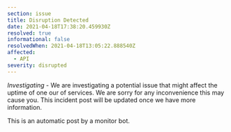 ```yaml
---
section: issue
title: Disruption Detected
date: 2021-04-18T17:38:20.459930Z
resolved: true
informational: false
resolvedWhen: 2021-04-18T13:05:22.888540Z
affected:
  - API
severity: disrupted
---
```

*Investigating* - We are investigating a potential issue that might affect the uptime of one our of services. We are sorry for any inconvenience this may cause you. This incident post will be updated once we have more information.

This is an automatic post by a monitor bot.
        